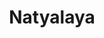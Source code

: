 ---
title: Natyalaya
dates: 6th October
times: 11:15 a.m. to 1:00 p.m.
venue: BIA Auditorium
description: >-
   **Topics**
    - Raising awareness on Women Safety from abuse.
    - Demonstrating stress and anger management skills as essential leadership qualities. 3. Raising awareness on dance as a medium to freedom from self limiting beliefs.
    - Promoting family bonding through dance performances.
    - Women empowerment and protecting girls right.
    - Resilience a skill towards self discovery and triumph.
rules: >-
  **Rules**
    - The participant need to be ready for the dance performance by 10:00 am without delay. The time duration per dance performance needs to be 5 minutes.
    - The participant must introduce herself/himself, the dance form and give a brief synopsis about her/his performance.
    - Ensure that the music and lyrics used in the performances are appropriate and align with the event's theme. Prohibit the use of explicit or offensive music. No Bollywood Music.
    - Students need to wear appropriate costumes suitable for the dance performance. Students coming for the dance competition late will be disqualified.
    - Stage set up and props need to carried by the respective schools for the stage performance. We will not be able to take responsibility of anything misplaced or lost.

   **Judgement criteria**
   Technique and Skill of the Dance Performance - footworks, hand gestures and body postures with appropriate facial expression.
    - Creativity and Choreography - Originality of the choreography with good story telling.
    - Stage Presence and Confidence of the participant during the performance.
    - Facial and Emotional Expression of the participant.
    - Costume and Attire based on the theme of the dance performance.
---